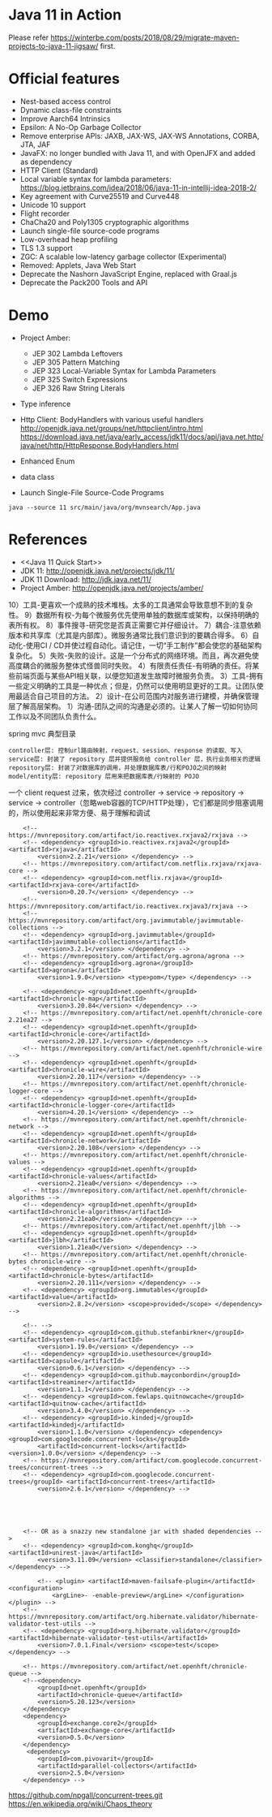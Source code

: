 Java 11 in Action
=================

Please refer https://winterbe.com/posts/2018/08/29/migrate-maven-projects-to-java-11-jigsaw/ first.

# Official features

* Nest-based access control
* Dynamic class-file constraints
* Improve Aarch64 Intrinsics
* Epsilon: A No-Op Garbage Collector
* Remove enterprise APIs: JAXB, JAX-WS, JAX-WS Annotations, CORBA, JTA, JAF
* JavaFX: no longer bundled with Java 11, and with OpenJFX and added as dependency
* HTTP Client (Standard)
* Local variable syntax for lambda parameters: https://blog.jetbrains.com/idea/2018/06/java-11-in-intellij-idea-2018-2/
* Key agreement with Curve25519 and Curve448
* Unicode 10 support
* Flight recorder
* ChaCha20 and Poly1305 cryptographic algorithms
* Launch single-file source-code programs
* Low-overhead heap profiling
* TLS 1.3 support
* ZGC: A scalable low-latency garbage collector (Experimental)
* Removed: Applets, Java Web Start
* Deprecate the Nashorn JavaScript Engine, replaced with Graal.js
* Deprecate the Pack200 Tools and API

# Demo

* Project Amber:

   * JEP 302 Lambda Leftovers
   * JEP 305 Pattern Matching
   * JEP 323 Local-Variable Syntax for Lambda Parameters
   * JEP 325 Switch Expressions
   * JEP 326 Raw String Literals
* Type inference
* Http Client: BodyHandlers with various useful handlers  http://openjdk.java.net/groups/net/httpclient/intro.html  https://download.java.net/java/early_access/jdk11/docs/api/java.net.http/java/net/http/HttpResponse.BodyHandlers.html
* Enhanced Enum
* data class
* Launch Single-File Source-Code Programs
```
java --source 11 src/main/java/org/mvnsearch/App.java
```

# References

* <<Java 11 Quick Start>>
* JDK 11: http://openjdk.java.net/projects/jdk/11/
* JDK 11 Download: http://jdk.java.net/11/
* Project Amber: http://openjdk.java.net/projects/amber/

10）工具-更喜欢一个成熟的技术堆栈。太多的工具通常会导致意想不到的复杂性。
9）数据所有权-为每个微服务优先使用单独的数据库或架构，以保持明确的表所有权。
8）事件搜寻-研究您是否真正需要它并仔细设计。
7）耦合-注意依赖版本和共享库（尤其是内部库）。微服务通常比我们意识到的要耦合得多。
6）自动化-使用CI / CD并使过程自动化。请记住，一切“手工制作”都会使您的基础架构复杂化。
5）失败-失败的设计。这是一个分布式的网络环境。而且，再次避免使高度耦合的微服务整体式怪兽同时失败。
4）有限责任责任-有明确的责任。将某些前端页面与某些API相关联，以便您知道发生故障时微服务负责。
3）工具-拥有一些定义明确的工具是一种优点；但是，仍然可以使用明显更好的工具。让团队使用最适合自己项目的方法。
2）设计-在公司范围内对服务进行建模，并确保管理层了解高层架构。
1）沟通-团队之间的沟通是必须的。让某人了解一切如何协同工作以及不同团队负责什么。

spring mvc 典型目录

	controller层: 控制url路由映射，request、session、response 的读取、写入
	service层: 封装了 repository 层并提供服务给 controller 层，执行业务相关的逻辑
	repository层: 封装了对数据库的调用，并处理数据库表/行和POJO之间的映射
	model/entity层: repository 层用来把数据库表/行映射的 POJO
一个 client request 过来，依次经过 controller -> service -> repository -> service -> controller（忽略web容器的TCP/HTTP处理），它们都是同步阻塞调用的，所以使用起来非常方便、易于理解和调试




		<!-- https://mvnrepository.com/artifact/io.reactivex.rxjava2/rxjava -->
		<!-- <dependency> <groupId>io.reactivex.rxjava2</groupId> <artifactId>rxjava</artifactId> 
			<version>2.2.21</version> </dependency> -->
		<!-- https://mvnrepository.com/artifact/com.netflix.rxjava/rxjava-core -->
		<!-- <dependency> <groupId>com.netflix.rxjava</groupId> <artifactId>rxjava-core</artifactId> 
			<version>0.20.7</version> </dependency> -->
		<!-- https://mvnrepository.com/artifact/io.reactivex.rxjava3/rxjava -->
		<!-- https://mvnrepository.com/artifact/org.javimmutable/javimmutable-collections -->
		<!-- <dependency> <groupId>org.javimmutable</groupId> <artifactId>javimmutable-collections</artifactId> 
			<version>3.2.1</version> </dependency> -->
		<!-- https://mvnrepository.com/artifact/org.agrona/agrona -->
		<!-- <dependency> <groupId>org.agrona</groupId> <artifactId>agrona</artifactId> 
			<version>1.9.0</version> <type>pom</type> </dependency> -->
<!-- https://mvnrepository.com/artifact/net.openhft/chronicle-map -->
		<!-- <dependency> <groupId>net.openhft</groupId> <artifactId>chronicle-map</artifactId> 
			<version>3.20.84</version> </dependency> -->
		<!-- https://mvnrepository.com/artifact/net.openhft/chronicle-core 2.21ea27 -->
		<!-- <dependency> <groupId>net.openhft</groupId> <artifactId>chronicle-core</artifactId> 
			<version>2.20.127.1</version> </dependency> -->
		<!-- https://mvnrepository.com/artifact/net.openhft/chronicle-wire -->
		<!-- <dependency> <groupId>net.openhft</groupId> <artifactId>chronicle-wire</artifactId> 
			<version>2.20.117</version> </dependency> -->
		<!-- https://mvnrepository.com/artifact/net.openhft/chronicle-logger-core -->
		<!-- <dependency> <groupId>net.openhft</groupId> <artifactId>chronicle-logger-core</artifactId> 
			<version>4.20.1</version> </dependency> -->
		<!-- https://mvnrepository.com/artifact/net.openhft/chronicle-network -->
		<!-- <dependency> <groupId>net.openhft</groupId> <artifactId>chronicle-network</artifactId> 
			<version>2.20.108</version> </dependency> -->
		<!-- https://mvnrepository.com/artifact/net.openhft/chronicle-values -->
		<!-- <dependency> <groupId>net.openhft</groupId> <artifactId>chronicle-values</artifactId> 
			<version>2.21ea0</version> </dependency> -->
		<!-- https://mvnrepository.com/artifact/net.openhft/chronicle-algorithms -->
		<!-- <dependency> <groupId>net.openhft</groupId> <artifactId>chronicle-algorithms</artifactId> 
			<version>2.21ea0</version> </dependency> -->
		<!-- https://mvnrepository.com/artifact/net.openhft/jlbh -->
		<!-- <dependency> <groupId>net.openhft</groupId> <artifactId>jlbh</artifactId> 
			<version>1.21ea0</version> </dependency> -->
		<!-- https://mvnrepository.com/artifact/net.openhft/chronicle-bytes chronicle-wire -->
		<!-- <dependency> <groupId>net.openhft</groupId> <artifactId>chronicle-bytes</artifactId> 
			<version>2.20.111</version> </dependency> -->
		<!-- <dependency> <groupId>org.immutables</groupId> <artifactId>value</artifactId> 
			<version>2.8.2</version> <scope>provided</scope> </dependency> -->
			
<!-- <dependency> <groupId>org.organicdesign</groupId> <artifactId>Paguro</artifactId> 
			<version>3.5.9</version> </dependency> <dependency> <groupId>com.googlecode.cqengine</groupId> 
			<artifactId>cqengine</artifactId> <version>3.6.0</version> </dependency> -->
		<!-- -->
		<!-- <dependency> <groupId>com.github.stefanbirkner</groupId> <artifactId>system-rules</artifactId> 
			<version>1.19.0</version> </dependency> -->
		<!-- <dependency> <groupId>io.usethesource</groupId> <artifactId>capsule</artifactId> 
			<version>0.6.1</version> </dependency> -->
		<!-- <dependency> <groupId>com.github.mayconbordin</groupId> <artifactId>streaminer</artifactId> 
			<version>1.1.1</version> </dependency> -->
		<!-- <dependency> <groupId>com.fewlaps.quitnowcache</groupId> <artifactId>quitnow-cache</artifactId> 
			<version>3.4.0</version> </dependency> -->
		<!-- <dependency> <groupId>io.kindedj</groupId> <artifactId>kindedj</artifactId> 
			<version>1.1.0</version> </dependency> <dependency> <groupId>com.googlecode.concurrent-locks</groupId> 
			<artifactId>concurrent-locks</artifactId> <version>1.0.0</version> </dependency> -->
		<!-- https://mvnrepository.com/artifact/com.googlecode.concurrent-trees/concurrent-trees -->
		<!-- <dependency> <groupId>com.googlecode.concurrent-trees</groupId> <artifactId>concurrent-trees</artifactId> 
			<version>2.6.1</version> </dependency> -->





		<!-- OR as a snazzy new standalone jar with shaded dependencies -->
		<!-- <dependency> <groupId>com.konghq</groupId> <artifactId>unirest-java</artifactId> 
			<version>3.11.09</version> <classifier>standalone</classifier> </dependency> -->

			<!-- <plugin> <artifactId>maven-failsafe-plugin</artifactId> <configuration> 
				<argLine>- -enable-preview</argLine> </configuration> </plugin> -->						
		<!-- https://mvnrepository.com/artifact/org.hibernate.validator/hibernate-validator-test-utils -->
		<!-- <dependency> <groupId>org.hibernate.validator</groupId> <artifactId>hibernate-validator-test-utils</artifactId> 
			<version>7.0.1.Final</version> <scope>test</scope> </dependency> -->
			
		<!-- https://mvnrepository.com/artifact/net.openhft/chronicle-queue -->
		<!--<dependency>
			<groupId>net.openhft</groupId>
			<artifactId>chronicle-queue</artifactId>
			<version>5.20.123</version>
		</dependency>		
		<dependency>
			<groupId>exchange.core2</groupId>
			<artifactId>exchange-core</artifactId>
			<version>0.5.0</version>
		</dependency>
         <dependency>
			<groupId>com.pivovarit</groupId>
			<artifactId>parallel-collectors</artifactId>
			<version>2.5.0</version>
		</dependency> -->										
			
					
https://github.com/npgall/concurrent-trees.git
https://en.wikipedia.org/wiki/Chaos_theory		

